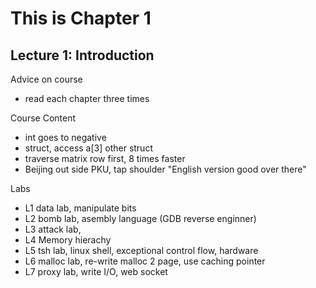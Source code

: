 # This is Chapter 1

## Lecture 1: Introduction
Advice on course 
- read each chapter three times

Course Content
- int goes to negative 
- struct, access a[3] other struct 
- traverse matrix row first, 8 times faster
- Beijing out side PKU, tap shoulder "English version good over there"

Labs
- L1 data lab, manipulate bits 
- L2 bomb lab, asembly language (GDB reverse enginner)
- L3 attack lab, 
- L4 Memory hierachy 
- L5 tsh lab, linux shell, exceptional control flow, hardware 
- L6 malloc lab, re-write malloc 2 page, use caching pointer 
- L7 proxy lab, write I/O, web socket 
